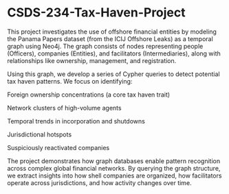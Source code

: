 # CSDS-234-Tax-Haven-Project


This project investigates the use of offshore financial entities by modeling the Panama Papers dataset (from the ICIJ Offshore Leaks) as a temporal graph using Neo4j. The graph consists of nodes representing people (Officers), companies (Entities), and facilitators (Intermediaries), along with relationships like ownership, management, and registration.

Using this graph, we develop a series of Cypher queries to detect potential tax haven patterns. We focus on identifying:

Foreign ownership concentrations (a core tax haven trait)

Network clusters of high-volume agents

Temporal trends in incorporation and shutdowns

Jurisdictional hotspots

Suspiciously reactivated companies

The project demonstrates how graph databases enable pattern recognition across complex global financial networks. By querying the graph structure, we extract insights into how shell companies are organized, how facilitators operate across jurisdictions, and how activity changes over time.

